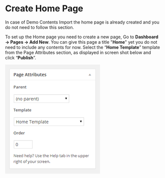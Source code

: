 # Create Home Page

In case of Demo Contents Import the home page is already created and you do not need to follow this section.

To set up the Home page you need to create a new page, Go to **Dashboard → Pages → Add New**. You can give this page a title "**Home**" yet you do not need to include any contents for now. Select the “**Home Template**” template from the Page Attributes section, as displayed in screen shot below and click “**Publish**”.

![Screenshot](images/home-setup/create-homepage.png)